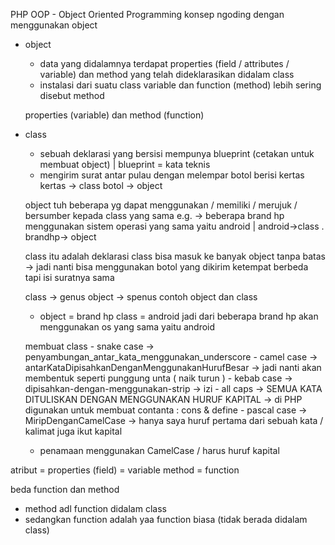 
PHP OOP - Object Oriented Programming
konsep ngoding dengan menggunakan object 
- object
    - data yang didalamnya terdapat properties (field / attributes / variable) dan method yang telah dideklarasikan didalam class
    - instalasi dari suatu class
    variable dan function (method)
    lebih sering disebut method

    properties (variable) dan method (function)

- class
    - sebuah deklarasi yang bersisi 
    mempunya blueprint (cetakan untuk membuat object)  |  blueprint = kata teknis

    * mengirim surat antar pulau dengan melempar botol berisi kertas 
    kertas -> class
    botol -> object

    object tuh beberapa yg dapat menggunakan / memiliki / merujuk / bersumber kepada class yang sama
    e.g. -> beberapa brand hp menggunakan sistem operasi yang sama yaitu android  |  android->class  .  brandhp-> object

    class itu adalah deklarasi
    class bisa masuk ke banyak object tanpa batas -> jadi nanti bisa menggunakan botol yang dikirim ketempat berbeda tapi isi suratnya sama

    class -> genus
    object -> spenus
    contoh object dan class
    -   object  = brand hp
        class   = android
        jadi dari beberapa brand hp akan menggunakan os yang sama yaitu android

    membuat class
        - snake case -> penyambungan_antar_kata_menggunakan_underscore
        - camel case -> antarKataDipisahkanDenganMenggunakanHurufBesar -> jadi nanti akan membentuk seperti punggung unta ( naik turun )
        - kebab case -> dipisahkan-dengan-menggunakan-strip -> izi
        - all caps -> SEMUA KATA DITULISKAN DENGAN MENGGUNAKAN HURUF KAPITAL
            -> di PHP digunakan untuk membuat contanta : cons & define
        - pascal case -> MiripDenganCamelCase -> hanya saya huruf pertama dari sebuah kata / kalimat juga ikut kapital
        
    - penamaan menggunakan CamelCase / harus huruf kapital

atribut = properties (field) = variable
method = function 

beda function dan method
- method adl function didalam class
- sedangkan function adalah yaa function biasa (tidak berada didalam class)
